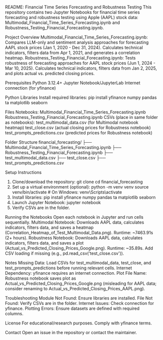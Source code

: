 README: Financial Time Series Forecasting and Robustness Testing
This repository contains two Jupyter Notebooks for financial time series forecasting and robustness testing using Apple (AAPL) stock data: Multimodal_Financial_Time_Series_Forecasting.ipynb and Robustness_Testing_Financial_Forecasting.ipynb.

Project Overview
Multimodal_Financial_Time_Series_Forecasting.ipynb: Compares LLM-only and sentiment analysis approaches for forecasting AAPL stock prices (Jan 1, 2020 - Dec 31, 2024). Calculates technical indicators, filters data from Apr 1, 2021, and generates a correlation heatmap.
Robustness_Testing_Financial_Forecasting.ipynb: Tests robustness of forecasting approaches for AAPL stock prices (Jun 1, 2024 - Mar 10, 2025). Calculates technical indicators, filters data from Jan 2, 2025, and plots actual vs. predicted closing prices.

Prerequisites
Python 3.12.4+
Jupyter Notebook/JupyterLab
Internet connection (for yfinance)

Python Libraries
Install required libraries:
pip install yfinance numpy pandas ta matplotlib seaborn

Files
Notebooks: 
  Multimodal_Financial_Time_Series_Forecasting.ipynb
  Robustness_Testing_Financial_Forecasting.ipynb
CSVs (place in same folder as notebooks):
  test_multimodal_data.csv (for Multimodal notebook heatmap)
  test_close.csv (actual closing prices for Robustness notebook)
  test_prompts_predictions.csv (predicted prices for Robustness notebook)

Folder Structure
financial_forecasting/
├── Multimodal_Financial_Time_Series_Forecasting.ipynb
├── Robustness_Testing_Financial_Forecasting.ipynb
├── test_multimodal_data.csv
├── test_close.csv
├── test_prompts_predictions.csv

Setup Instructions
1. Clone/download the repository:
git clone <repository-url>
cd financial_forecasting
2. Set up a virtual environment (optional):
python -m venv venv
source venv/bin/activate  # On Windows: venv\Scripts\activate
3. Install libraries:
pip install yfinance numpy pandas ta matplotlib seaborn
4. Launch Jupyter Notebook:
jupyter notebook
5. Verify CSVs are in the folder.

Running the Notebooks
Open each notebook in Jupyter and run cells sequentially.
Multimodal Notebook:
Downloads AAPL data, calculates indicators, filters data, and saves a heatmap (Correlation_Heatmap_of_Test_Multimodal_Data.png).
Runtime: ~7463.91s (2+ hours).
Robustness Notebook:
Downloads AAPL data, calculates indicators, filters data, and saves a plot (Actual_vs_Predicted_Closing_Prices_Google.png).
Runtime: ~35.89s.
Add CSV loading if missing (e.g., pd.read_csv('test_close.csv')).

Notes
Missing Data: Load CSVs for test_multimodal_data, test_close, and test_prompts_predictions before running relevant cells.
Internet Dependency: yfinance requires an internet connection.
Plot File Name: Robustness notebook saves plot as Actual_vs_Predicted_Closing_Prices_Google.png (misleading for AAPL data; consider renaming to Actual_vs_Predicted_Closing_Prices_AAPL.png).

Troubleshooting
Module Not Found: Ensure libraries are installed.
File Not Found: Verify CSVs are in the folder.
Internet Issues: Check connection for yfinance.
Plotting Errors: Ensure datasets are defined with required columns.

License
For educational/research purposes. Comply with yfinance terms.

Contact
Open an issue in the repository or contact the maintainer.
